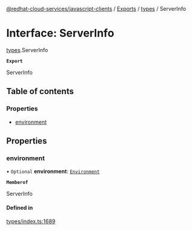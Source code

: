 [@redhat-cloud-services/javascript-clients](../README.md) / [Exports](../modules.md) / [types](../modules/types.md) / ServerInfo

# Interface: ServerInfo

[types](../modules/types.md).ServerInfo

**`Export`**

ServerInfo

## Table of contents

### Properties

- [environment](types.ServerInfo.md#environment)

## Properties

### environment

• `Optional` **environment**: [`Environment`](../enums/types.Environment.md)

**`Memberof`**

ServerInfo

#### Defined in

[types/index.ts:1689](https://github.com/RedHatInsights/javascript-clients/blob/main/packages/integrations/types/index.ts#L1689)
